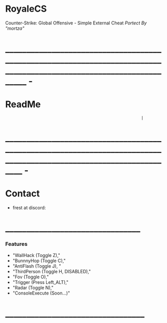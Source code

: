 # RoyaleCS
Counter-Strike: Global Offensive - Simple External Cheat _Portect By "mortza"_


# ____________________________________________________________________________________________________________________ -
# ReadMe                                                                                                             
                                                                |
 # ___________________________________________________________________________________________________________________ -

# Contact
- frest at discord: 


# ________________________________
### Features
- "WallHack (Toggle Z),"
- "BunnnyHop (Toggle C),"
- "AntiFlash (Toggle J), "
- "ThirdPerson (Toggle H, DISABLED),"
- "Fov (Toggle O),"
- "Trigger (Press Left_ALT),"
- "Radar (Toggle N),"
- "ConsoleExecute (Soon...)"
# _________________________________

